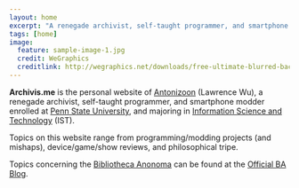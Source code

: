 ```yaml
---
layout: home
excerpt: "A renegade archivist, self-taught programmer, and smartphone modder."
tags: [home]
image:
  feature: sample-image-1.jpg
  credit: WeGraphics
  creditlink: http://wegraphics.net/downloads/free-ultimate-blurred-background-pack/
---
```


**Archivis.me** is the personal website of [Antonizoon](http://github.com/antonizoon) (Lawrence Wu), a renegade archivist, self-taught programmer, and smartphone modder enrolled at [Penn State University](http://www.psu.edu/), and majoring in [Information Science and Technology](http://ist.psu.edu/) (IST).

Topics on this website range from programming/modding projects (and mishaps), device/game/show reviews, and philosophical tripe. 

Topics concerning the [Bibliotheca Anonoma](http://github.com/bibanon/bibanon/wiki) can be found at the [Official BA Blog](http://blog.bibanon.org).